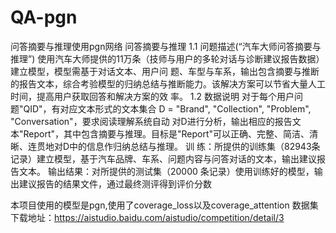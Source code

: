 # QA-pgn
问答摘要与推理使用pgn网络
问答摘要与推理 
1.1 问题描述(“汽车大师问答摘要与推理”) 使用汽车大师提供的11万条（技师与用户的多轮对话与诊断建议报告数据）建立模型，模型需基于对话文本、用户问
题、车型与车系，输出包含摘要与推断的报告文本，综合考验模型的归纳总结与推断能力。该解决方案可以节省大量人工时间，提高用户获取回答和解决方案的效
率。 
1.2 数据说明 对于每个用户问题"QID"，有对应文本形式的文本集合 D = "Brand", "Collection", "Problem", "Conversation"，要求阅读理解系统自动
对D进行分析，输出相应的报告文本"Report"，其中包含摘要与推理。目标是"Report"可以正确、完整、简洁、清晰、连贯地对D中的信息作归纳总结与推理。 训
练：所提供的训练集（82943条记录）建立模型，基于汽车品牌、车系、问题内容与问答对话的文本，输出建议报告文本。 输出结果：对所提供的测试集（20000
条记录）使用训练好的模型，输出建议报告的结果文件，通过最终测评得到评价分数

本项目使用的模型是pgn,使用了coverage_loss以及coverage_attention 
数据集下载地址：https://aistudio.baidu.com/aistudio/competition/detail/3

